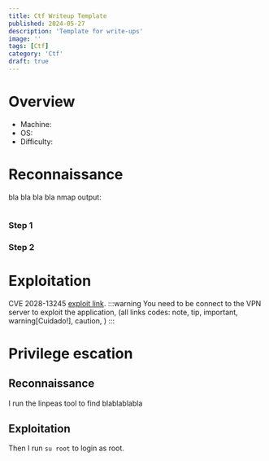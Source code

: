 ```yaml
---
title: Ctf Writeup Template
published: 2024-05-27
description: 'Template for write-ups'
image: ''
tags: [Ctf]
category: 'Ctf'
draft: true
---
```


# Overview

- Machine:
- OS:
- Difficulty:

# Reconnaissance

bla bla bla bla nmap output:

```nmap

```

### Step 1

### Step 2

# Exploitation

CVE 2028-13245 [exploit link](https://exploit-db.com).
:::warning
You need to be connect to the VPN server to exploit the application, (all links codes: note, tip, important, warning[Cuidado!], caution, )
:::

# Privilege escation

## Reconnaissance

I run the linpeas tool to find blablablabla

## Exploitation

Then I run `su root` to login as root.
